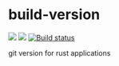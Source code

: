 # build-version
[![](https://img.shields.io/crates/v/build-version.svg)](https://crates.io/crates/build-version)
[![](https://docs.rs/build-version/badge.svg)](https://docs.rs/build-version)
[![Build status](https://ci.appveyor.com/api/projects/status/07jofqkqls3jxgh6?svg=true)](https://ci.appveyor.com/project/daa84/build-version)

git version for rust applications
